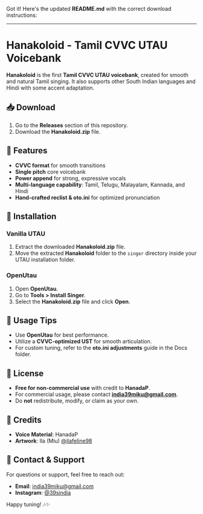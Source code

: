 Got it! Here's the updated **README.md** with the correct download instructions:  

---

# Hanakoloid - Tamil CVVC UTAU Voicebank  

**Hanakoloid** is the first **Tamil CVVC UTAU voicebank**, created for smooth and natural Tamil singing. It also supports other South Indian languages and Hindi with some accent adaptation.  

## 📥 Download  
1. Go to the **Releases** section of this repository.  
2. Download the **Hanakoloid.zip** file.  

## 📌 Features  
- **CVVC format** for smooth transitions  
- **Single pitch** core voicebank  
- **Power append** for strong, expressive vocals  
- **Multi-language capability**: Tamil, Telugu, Malayalam, Kannada, and Hindi  
- **Hand-crafted reclist & oto.ini** for optimized pronunciation  

## 🔧 Installation  
### Vanilla UTAU  
1. Extract the downloaded **Hanakoloid.zip** file.  
2. Move the extracted **Hanakoloid** folder to the `singer` directory inside your UTAU installation folder.  

### OpenUtau  
1. Open **OpenUtau**.  
2. Go to **Tools > Install Singer**.  
3. Select the **Hanakoloid.zip** file and click **Open**.  

## 🎤 Usage Tips  
- Use **OpenUtau** for best performance.  
- Utilize a **CVVC-optimized UST** for smooth articulation.  
- For custom tuning, refer to the **oto.ini adjustments** guide in the Docs folder.  

## 📜 License  
- **Free for non-commercial use** with credit to **HanadaP**.  
- For commercial usage, please contact **india39miku@gmail.com**.  
- Do **not** redistribute, modify, or claim as your own.  

## 🎨 Credits  
- **Voice Material**: HanadaP  
- **Artwork**: Ila (Miu) [@ilafeline98](https://www.instagram.com/ilafeline98/)  

## 💌 Contact & Support  
For questions or support, feel free to reach out:  
- **Email**: india39miku@gmail.com  
- **Instagram**: [@39sindia](https://www.instagram.com/39sindia/)  

Happy tuning! 🎶✨  
